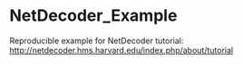 # NetDecoder_Example
 Reproducible example for NetDecoder tutorial: http://netdecoder.hms.harvard.edu/index.php/about/tutorial

